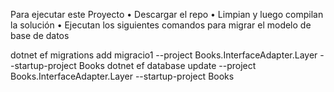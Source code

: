 Para ejecutar este Proyecto
•	Descargar el repo 
•	Limpian y luego compilan la solución 
•	Ejecutan los siguientes comandos para migrar el modelo de base de datos

dotnet ef migrations add migracio1 --project Books.InterfaceAdapter.Layer --startup-project Books
dotnet ef database update --project Books.InterfaceAdapter.Layer --startup-project Books
